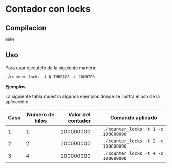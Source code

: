 # Contador con locks

## Compilacion

```
make
```

## Uso

Para usar ejecutelo de la siguiente manera:

```
./counter_locks -t N_THREADS -c COUNTER
```

**Ejemplos**

La siguiente tabla muestra algunos ejemplos donde se ilustra el uso de la aplicación:

|Caso|Numero de hilos|Valor del contador|Comando aplicado|
|---|---|---|---|
|1|1|100000000|```./counter_locks -t 1 -c 100000000```|
|2|2|100000000|```./counter_locks -t 2 -c 100000000```|
|3|4|100000000|```./counter_locks -t 4 -c 100000000```|

